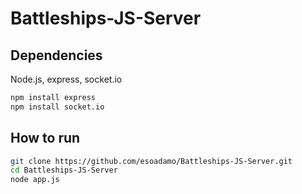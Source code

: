 # Battleships-JS-Server
## Dependencies
Node.js, express, socket.io
```bash
npm install express
npm install socket.io
```
## How to run
```bash
git clone https://github.com/esoadamo/Battleships-JS-Server.git
cd Battleships-JS-Server
node app.js
```
